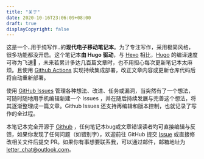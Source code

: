 ```yaml
---
title: "关于"
date: 2020-10-16T23:06:09+08:00
draft: true
displayCopyright: false
---
```


这是一个..用于纯写作..的**现代电子移动笔记本**。为了专注写作，采用极简风格，很多功能都没开启。这个笔记本**由 Hugo 驱动**，与 [Hexo](https://hexo.io/) 相比，[Hugo](https://gohugo.io/) 的编译速度可称为飞速🚀 ，未来若累计多达几百篇文章时，也不用担心每次更新笔记本太麻烦。且使用 [Github Actions](https://github.com/features/actions) 实现持续集成部署，改正文章内容或更新仓库代码后将自动重新部署。

使用 [GitHub Issues](https://help.github.com/en/github/managing-your-work-on-github/about-issues) 管理各种想法、改进、任务或漏洞，当突然有了一个想法，可随时随地用手机编辑新建一个 Issues ，并在随后持续发展与完善这个想法，将其逐渐整理成一篇文章。Github Issues 还支持再编辑和版本控制，也就记录了写作的全过程。

本笔记本完全开源于 [Github](https://github.com/lusuzi/writing) ，任何笔记本bug或文章错误读者均可直接编辑与反馈，如果你发现了任何问题（如错别字），欢迎前往 GitHub 提交 [Issue](https://github.com/lusuzi/writing/issues) 或直接修改相关文件后提交 PR。如果你有事想要联系我，可以通过邮件，邮箱地址为[letter_chat@outlook.com](mailto:letter_chat@outlook.com)。 

